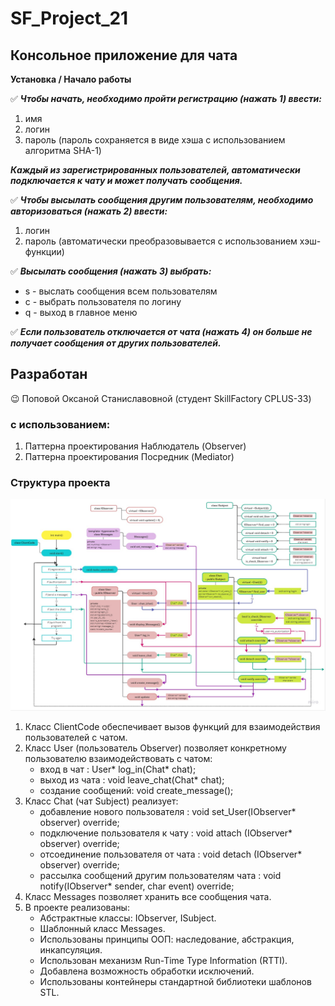 # SF_Project_21
## Консольное приложение для чата
**Установка / Начало работы**

:white_check_mark: ___Чтобы начать, необходимо пройти регистрацию (нажать 1) ввести:___
1. имя
2. логин
3. пароль (пароль сохраняется в виде хэша с использованием алгоритма SHA-1)

___Каждый из зарегистрированных пользователей, автоматически подключается к чату
и может получать сообщения.___

:white_check_mark: ___Чтобы высылать сообщения другим пользователям, необходимо авторизоваться (нажать 2) ввести:___
1. логин
2. пароль (автоматически преобразовывается с использованием хэш-функции)

:white_check_mark: ___Высылать сообщения (нажать 3) выбрать:___
- s - выслать сообщения всем пользователям
- c - выбрать пользователя по логину
- q - выход в главное меню

:white_check_mark: ___Если пользователь отключается от чата (нажать 4) он больше не получает сообщения от других пользователей.___

## Разработан
:wink: Поповой Оксаной Станиславовной (студент SkillFactory CPLUS-33)

### c использованием:
1. Паттерна проектирования Наблюдатель (Observer)
2. Паттерна проектирования Посредник (Mediator)

### Структура проекта
![struct](/images/Project_1.jpg)

1. Класс ClientCode обеспечивает вызов функций для взаимодействия пользователей с чатом.
2. Класс User (пользователь Observer) позволяет конкретному пользователю взаимодействовать с чатом:
      - вход в чат : User* log_in(Chat* chat);
      - выход из чата : void leave_chat(Chat* chat);
      - создание сообщений: void create_message();
3. Класс Chat (чат Subject) реализует:
      - добавление нового пользователя : void set_User(IObserver* observer) override;
      - подключение пользователя к чату : void attach (IObserver* observer) override;
      - отсоединение пользователя от чата : void detach (IObserver* observer) override;
      - рассылка сообщений другим пользователям чата : void notify(IObserver* sender, char event) override;
5. Класс Messages позволяет хранить все сообщения чата.
6. В проекте реализованы:
      - Абстрактные классы: IObserver, ISubject.
      - Шаблонный класс Messages.
      - Использованы принципы ООП: наследование, абстракция, инкапсуляция.
      - Использован механизм Run-Time Type Information (RTTI).
      - Добавлена возможность обработки исключений.
      - Использованы контейнеры cтандартной библиотеки шаблонов STL.

